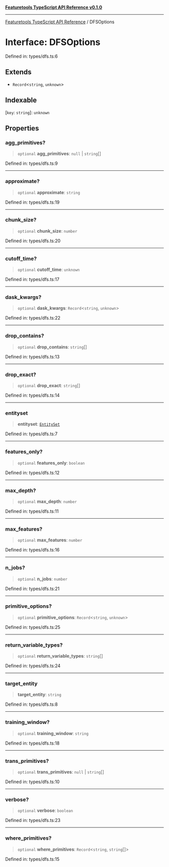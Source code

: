 [**Featuretools TypeScript API Reference v0.1.0**](../README.md)

***

[Featuretools TypeScript API Reference](../globals.md) / DFSOptions

# Interface: DFSOptions

Defined in: types/dfs.ts:6

## Extends

- `Record`\<`string`, `unknown`\>

## Indexable

\[`key`: `string`\]: `unknown`

## Properties

### agg\_primitives?

> `optional` **agg\_primitives**: `null` \| `string`[]

Defined in: types/dfs.ts:9

***

### approximate?

> `optional` **approximate**: `string`

Defined in: types/dfs.ts:19

***

### chunk\_size?

> `optional` **chunk\_size**: `number`

Defined in: types/dfs.ts:20

***

### cutoff\_time?

> `optional` **cutoff\_time**: `unknown`

Defined in: types/dfs.ts:17

***

### dask\_kwargs?

> `optional` **dask\_kwargs**: `Record`\<`string`, `unknown`\>

Defined in: types/dfs.ts:22

***

### drop\_contains?

> `optional` **drop\_contains**: `string`[]

Defined in: types/dfs.ts:13

***

### drop\_exact?

> `optional` **drop\_exact**: `string`[]

Defined in: types/dfs.ts:14

***

### entityset

> **entityset**: [`EntitySet`](EntitySet.md)

Defined in: types/dfs.ts:7

***

### features\_only?

> `optional` **features\_only**: `boolean`

Defined in: types/dfs.ts:12

***

### max\_depth?

> `optional` **max\_depth**: `number`

Defined in: types/dfs.ts:11

***

### max\_features?

> `optional` **max\_features**: `number`

Defined in: types/dfs.ts:16

***

### n\_jobs?

> `optional` **n\_jobs**: `number`

Defined in: types/dfs.ts:21

***

### primitive\_options?

> `optional` **primitive\_options**: `Record`\<`string`, `unknown`\>

Defined in: types/dfs.ts:25

***

### return\_variable\_types?

> `optional` **return\_variable\_types**: `string`[]

Defined in: types/dfs.ts:24

***

### target\_entity

> **target\_entity**: `string`

Defined in: types/dfs.ts:8

***

### training\_window?

> `optional` **training\_window**: `string`

Defined in: types/dfs.ts:18

***

### trans\_primitives?

> `optional` **trans\_primitives**: `null` \| `string`[]

Defined in: types/dfs.ts:10

***

### verbose?

> `optional` **verbose**: `boolean`

Defined in: types/dfs.ts:23

***

### where\_primitives?

> `optional` **where\_primitives**: `Record`\<`string`, `string`[]\>

Defined in: types/dfs.ts:15
